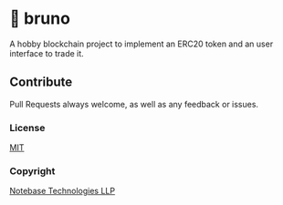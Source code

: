 # 🐶 bruno
A hobby blockchain project to implement an ERC20 token and an user interface to trade it. 

## Contribute
Pull Requests always welcome, as well as any feedback or issues.

### License
[MIT](license.md)

### Copyright
[Notebase Technologies LLP](https://www.notebase.com)
